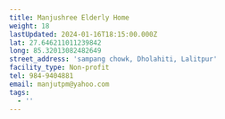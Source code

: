 ```yaml
---
title: Manjushree Elderly Home
weight: 18
lastUpdated: 2024-01-16T18:15:00.000Z
lat: 27.646211011239842
long: 85.32013082482649
street_address: 'sampang chowk, Dholahiti, Lalitpur'
facility_type: Non-profit
tel: 984-9404881
email: manjutpm@yahoo.com
tags:
  - ''
---
```


